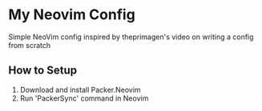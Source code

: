 # My Neovim Config
Simple NeoVim config inspired by theprimagen's video on writing a config from scratch

## How to Setup
1. Download and install Packer.Neovim
2. Run 'PackerSync' command in Neovim
